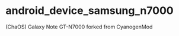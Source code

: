 android_device_samsung_n7000
============================

(ChaOS) Galaxy Note GT-N7000  forked from CyanogenMod